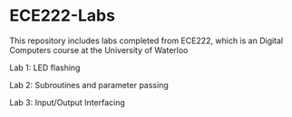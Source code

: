 # ECE222-Labs
This repository includes labs completed from ECE222, which is an Digital Computers course at the University of Waterloo

Lab 1: LED flashing

Lab 2: Subroutines and parameter passing

Lab 3: Input/Output Interfacing
